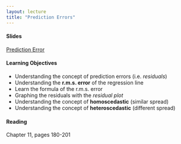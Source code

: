 ```yaml
---
layout: lecture
title: "Prediction Errors"
---
```


<h4>
	<span class="fa fa-picture-o fa-lg main-list-item-icon"></span>
	Slides
</h4>

<a href="https://docs.google.com/presentation/d/1heCjLPzYlMzdPGlQKHiGaNFrSRRFmEBVladO9ZNssFI/pub?start=false&loop=false&delayms=3000" target="_blank">Prediction Error</a>


<h4>
	<span class="fa fa-graduation-cap fa-lg main-list-item-icon"></span>
	Learning Objectives
</h4>

- Understanding the concept of prediction errors (i.e. _residuals_)
- Understanding the __r.m.s. error__ of the regression line
- Learn the formula of the r.m.s. error
- Graphing the residuals with the _residual plot_
- Understanding the concept of __homoscedastic__ (similar spread)
- Understanding the concept of __heteroscedastic__ (different spread)


<h4>
	<span class="fa fa-book fa-lg main-list-item-icon"></span>
	Reading
</h4>

Chapter 11, pages 180-201

